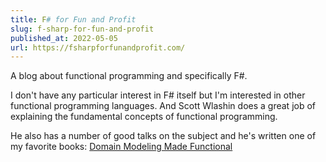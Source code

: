 ```yaml
---
title: F# for Fun and Profit
slug: f-sharp-for-fun-and-profit
published_at: 2022-05-05
url: https://fsharpforfunandprofit.com/
---
```


A blog about functional programming and specifically F#.

I don't have any particular interest in F# itself but I'm interested in other functional programming languages. And Scott Wlashin does a great job of explaining the fundamental concepts of functional programming.

He also has a number of good talks on the subject and he's written one of my favorite books: [Domain Modeling Made Functional](https://fsharpforfunandprofit.com/books/)
